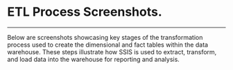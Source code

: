 # ETL Process Screenshots.
---
Below are screenshots showcasing key stages of the transformation process used to create the dimensional and fact tables within the data warehouse.
These steps illustrate how SSIS is used to extract, transform, and load data into the warehouse for reporting and analysis.
